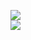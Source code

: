 [![](https://img.shields.io/badge/Made%20With-Github%20Spray-lightgrey.svg?style=for-the-badge&logo=github)](https://github.com/Annihil/github-spray#19238)  
[![](https://i.imgur.com/2DrTn0Z.gif)](https://github.com/Annihil/github-spray)